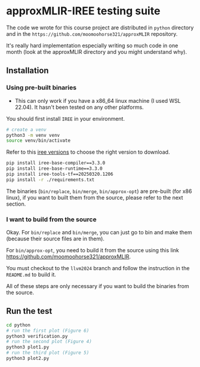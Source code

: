 # approxMLIR-IREE testing suite

The code we wrote for this course project are distributed in `python` directory and in the `https://github.com/moomoohorse321/approxMLIR` repository.

It's really hard implementation especially writing so much code in one month (look at the approxMLIR directory and you might understand why).

## Installation

### Using pre-built binaries

* This can  only work if you have a x86_64 linux machine (I used WSL 22.04). It hasn't been tested on any other platforms.


You should first install `IREE` in your environment.

```bash
# create a venv
python3 -m venv venv
source venv/bin/activate
```
Refer to this [iree versions](https://iree.dev/developers/general/release-management/) to choose the right version to download.
```bash
pip install iree-base-compiler==3.3.0
pip install iree-base-runtime==3.3.0
pip install iree-tools-tf==20250320.1206
pip install -r ./requirements.txt
```

The binaries (`bin/replace`, `bin/merge`, `bin/approx-opt`) are pre-built (for x86 linux), if you want to built them from the source, please refer to the next section.

### I want to build from the source

Okay. For `bin/replace` and `bin/merge`, you can just go to bin and make them (because their source files are in them).

For `bin/approx-opt`, you need to build it from the source using this link https://github.com/moomoohorse321/approxMLIR. 

You must checkout to the `llvm2024` branch and follow the instruction in the `README.md` to build it.

All of these steps are only necessary if you want to build the binaries from the source.

## Run the test

```bash
cd python
# run the first plot (Figure 6)
python3 verification.py
# run the second plot (Figure 4)
python3 plot1.py
# run the third plot (Figure 5)
python3 plot2.py
```